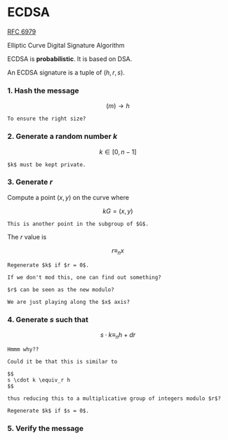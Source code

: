 # ECDSA

[RFC 6979](https://datatracker.ietf.org/doc/html/rfc6979)

Elliptic Curve Digital Signature Algorithm

ECDSA is **probabilistic**. It is based on DSA.

An ECDSA signature is a tuple of $(h, r,s)$.

### 1. Hash the message

$$
(m) \rightarrow h
$$

```admonish hint title="Intuitions"
To ensure the right size?
```

### 2. Generate a random number $k$

$$
k \in [0,n-1]
$$

```admonish warning
$k$ must be kept private.
```

### 3. Generate $r$

Compute a point $(x,y)$ on the curve where

$$
kG = (x,y)
$$

```admonish hint title="Intuitions"
This is another point in the subgroup of $G$.
```

The $r$ value is

$$
r \equiv_n x
$$

```admonish warning
Regenerate $k$ if $r = 0$.
```

```admonish hint title="Intuitions"
If we don't mod this, one can find out something?

$r$ can be seen as the new modulo?

We are just playing along the $x$ axis?
```

### 4. Generate $s$ such that

$$
s \cdot k \equiv_n h + dr
$$

```admonish hint title="Intuitions"
Hmmm why??

Could it be that this is similar to 

$$
s \cdot k \equiv_r h
$$

thus reducing this to a multiplicative group of integers modulo $r$?
```

```admonish warning
Regenerate $k$ if $s = 0$.
```

### 5. Verify the message
